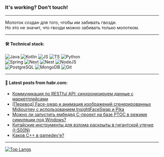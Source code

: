 ### It's working? Don't touch!

---
Молоток создан для того, чтобы им забивать гвозди. <br>
Но это не значит, что гвозди можно забивать только молотком.

---

#### 🛠️ Technical stack:

![Java](https://img.shields.io/badge/Java-informational?logo=Oracle&style=flat&logoColor=white&color=FF4500)
![Kotlin](https://img.shields.io/badge/Kotlin-informational?logo=Kotlin&style=flat&logoColor=white&color=774D97)
![JS](https://img.shields.io/badge/JS-informational?logo=javaScript&style=flat&logoColor=black&color=F7Df1E)
![TS](https://img.shields.io/badge/TypeScript-informational?logo=typeScript&style=flat&logoColor=black&color=017acc)
![Python](https://img.shields.io/badge/Python-informational?logo=Python&style=flat&logoColor=black&color=ffdd54) <br>
![Spring](https://img.shields.io/badge/SpringBoot-informational?logo=SpringBoot&style=flat&logoColor=white&color=6DB33F) 
![Next](https://img.shields.io/badge/Next.js-informational?logo=Next.js&style=flat&logoColor=white&color=3671a1)
![Nest](https://img.shields.io/badge/NestJS-informational?logo=NestJS&style=flat&logoColor=white&color=E0234E)
![NodeJS](https://img.shields.io/badge/NodeJS-informational?logo=node.js&style=flat&logoColor=white&color=70A760) <br>
![PostgreSQL](https://img.shields.io/badge/PostgreSQL-informational?logo=PostgreSQL&style=flat&logoColor=white&color=DAA520)
![MongoDB](https://img.shields.io/badge/MongoDB-informational?logo=MongoDB&style=flat&logoColor=white&color=870000)
![Git](https://img.shields.io/badge/Git-informational?logo=git&style=flat&logoColor=white&color=f74e28)

___

#### 💬 Latest posts from habr.com:

<!-- BLOG-POST-LIST:START -->
- [Коммуникация по RESTful API: синхронизируем данные с маркетплейсами](https://habr.com/ru/articles/796169/?utm_source=habrahabr&utm_medium=rss&utm_campaign=796169)
- [[Перевод] Face-swap и анимация изображений сгенерированных Midjourney с использованием InsightFaceSwap и Pika](https://habr.com/ru/articles/796165/?utm_source=habrahabr&utm_medium=rss&utm_campaign=796165)
- [Можно ли запустить ембедед С-проект на базе РТОС в режиме симуляции под Windows?](https://habr.com/ru/articles/796129/?utm_source=habrahabr&utm_medium=rss&utm_campaign=796129)
- [Китайские инструменты для взлома раскрыты в гигантской утечке &lpar;I-S00N&rpar;](https://habr.com/ru/articles/796161/?utm_source=habrahabr&utm_medium=rss&utm_campaign=796161)
- [Каков C++ в gamedev&#39;e?](https://habr.com/ru/articles/795869/?utm_source=habrahabr&utm_medium=rss&utm_campaign=795869)
<!-- BLOG-POST-LIST:END -->

---
[![Top Langs](https://github-readme-stats-git-master-advtsetting-gmailcom.vercel.app/api/top-langs/?username=zloylis&langs_count=10&hide_title=false&title_color=e6edf3&size_weight=0.5&count_weight=0.5&layout=compact&hide_border=true&theme=dracula)](https://github.com/zloylis)

<!-- ![GitHub stats](https://github-readme-stats-git-master-advtsetting-gmailcom.vercel.app/api?username=zloylis&show_icons=true&hide_border=true&theme=dracula&hide_title=true&include_all_commits=true&count_private=true&hide=contribs&hide_rank=true) -->
